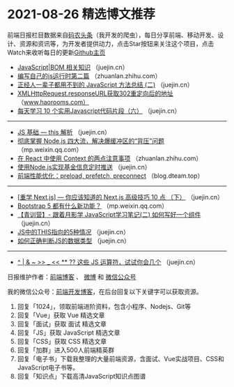 # 2021-08-26 精选博文推荐

前端日报栏目数据来自[码农头条](https://toutiao.qdkfweb.cn/)（我开发的爬虫），每日分享前端、移动开发、设计、资源和资讯等，为开发者提供动力，点击Star按钮来关注这个项目，点击Watch来收听每日的更新[Github主页](https://github.com/kujian/frontendDaily)
* [JavaScript|BOM 相关知识](https://juejin.cn/post/7000286902335045662) （juejin.cn）
* [编写自己的js运行时第二篇](https://zhuanlan.zhihu.com/p/403623490) （zhuanlan.zhihu.com）
* [正经人一辈子都用不到的 JavaScript 方法总结 (二)](https://juejin.cn/post/7000361235992576030) （juejin.cn）
* [XMLHttpRequest.responseURL获取302重定向后的地址](https://www.haorooms.com/post/xmlhttprequest_responseurl) （www.haorooms.com）
* [每天学习 10 个实用Javascript代码片段（六）](https://juejin.cn/post/7000303038111940616) （juejin.cn）

***
* [JS 基础 &#8212; this 解析](https://juejin.cn/post/7000286777801981959) （juejin.cn）
* [彻底掌握 Node.js 四大流，解决爆缓冲区的“背压”问题](https://mp.weixin.qq.com/s?__biz=Mzg3OTYzMDkzMg==&mid=2247484913&idx=1&sn=d5deeaec236589c3534d1077201b6164) （mp.weixin.qq.com）
* [在 React 中使用 Context 的两点注意事项](https://zhuanlan.zhihu.com/p/313983390?hmsr=toutiao.io&utm_campaign=toutiao.io&utm_medium=toutiao.io&utm_source=toutiao.io) （zhuanlan.zhihu.com）
* [使用Node.js实现基金信息定时推送](https://juejin.cn/post/7000285322772742157) （juejin.cn）
* [前端性能优化：preload, prefetch, preconnect](https://blog.dteam.top/posts/2021-08/web-performance-preload-prefetch-preconnect.html?hmsr=toutiao.io&utm_campaign=toutiao.io&utm_medium=toutiao.io&utm_source=toutiao.io) （blog.dteam.top）

***
* [[重学 Next.js] — 你应该知道的 Next.js 高级技巧 10 点 （下）](https://juejin.cn/post/7000351648459522078) （juejin.cn）
* [Bootstrap 5 都有什么新功能？](https://mp.weixin.qq.com/s/4MzmZYlAWNVzeQhQVv8pJg) （mp.weixin.qq.com）
* [【青训营】- 跟着月影学 JavaScript学习笔记(二) 如何写好一个组件](https://juejin.cn/post/7000315525603524621) （juejin.cn）
* [JS中的THIS指向的5种情况](https://juejin.cn/post/7000301795234807816) （juejin.cn）
* [如何正确判断JS的数据类型](https://juejin.cn/post/7000300249235357709) （juejin.cn）

***
* [^ | &amp; ~ &gt;&gt; _ &lt;&lt; ** ?? 这些 JS 运算符，试试你会几个](https://juejin.cn/post/7000287525247926279) （juejin.cn）

日报维护作者：[前端博客](https://qdkfweb.cn/) 、 [微博](http://weibo.com/kujian) 和 [微信公众号](https://open.weixin.qq.com/qr/code?username=caibaojian_com)

我的微信公众号：[前端开发博客](https://open.weixin.qq.com/qr/code?username=caibaojian_com)，在后台回复以下关键字可以获取资源。

1. 回复「1024」，领取前端进阶资料，包含小程序、Nodejs、Git等
2. 回复「Vue」获取 Vue 精选文章
3. 回复「面试」获取 面试 精选文章
4. 回复「JS」获取 JavaScript 精选文章
5. 回复「CSS」获取 CSS 精选文章
6. 回复「加群」进入500人前端精英群
7. 回复「电子书」下载我整理的大量前端资源，含面试、Vue实战项目、CSS和JavaScript电子书等。
8. 回复「知识点」下载高清JavaScript知识点图谱
